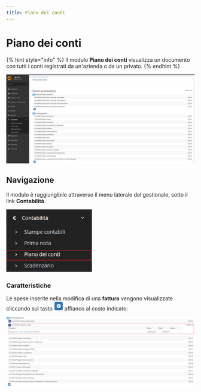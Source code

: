 ```yaml
---
title: Piano dei conti
---
```


# Piano dei conti

{% hint style="info" %}
Il modulo **Piano dei conti** visualizza un documento con tutti i conti registrati da un'azienda o da un privato.
{% endhint %}

![Screenshot interfaccia piano dei conti](../../../../.gitbook/assets/screenpianodeiconti%20%281%29%20%281%29%20%282%29.PNG)

## Navigazione

Il modulo è raggiungibile attraverso il menu laterale del gestionale, sotto il link **Contabilità**.

![Screenshot navigazione piano dei conti](../../../../.gitbook/assets/posizionepianodeiconti.PNG)

### Caratteristiche

Le spese inserite nella modifica di una **fattura** vengono visualizzate cliccando sul tasto ![](../../../../.gitbook/assets/aggiungere%20%281%29%20%282%29%20%282%29.PNG) affianco al costo indicato:

![](../../../../.gitbook/assets/speseconti.PNG)



